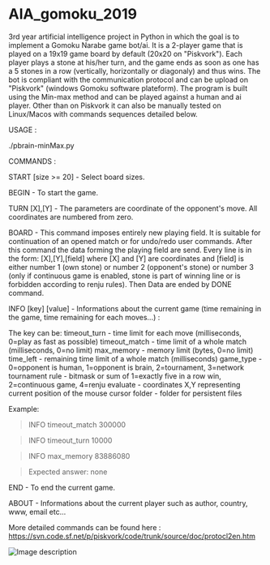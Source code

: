 # AIA_gomoku_2019
3rd year artificial intelligence project in Python in which the goal is to implement a Gomoku Narabe game bot/ai.
It is a 2-player game that is played on a 19x19 game board by default (20x20 on "Piskvork"). Each player plays a stone at his/her turn, and the game ends as soon as one has a 5 stones in a row (vertically, horizontally or diagonaly) and thus wins.
The bot is compliant with the communication protocol and can be upload on "Piskvork" (windows Gomoku software plateform).
The program is built using the Min-max method and can be played against a human and ai player. Other than on Piskvork it can also be manually tested on Linux/Macos with commands sequences detailed below.

USAGE :

./pbrain-minMax.py

COMMANDS :

START [size >= 20] - Select board sizes.

BEGIN - To start the game.

TURN [X],[Y] - The parameters are coordinate of the opponent's move. All coordinates are numbered from zero.

BOARD - This command imposes entirely new playing field. It is suitable for continuation of an opened match or for undo/redo user commands.
After this command the data forming the playing field are send. Every line is in the form:
 [X],[Y],[field]
where [X] and [Y] are coordinates and [field] is either number 1 (own stone) or number 2 (opponent's stone) or number 3 (only if continuous game is enabled, stone is part of winning line or is forbidden according to renju rules).
Then Data are ended by DONE command.

INFO [key] [value] - Informations about the current game (time remaining in the game, time remaining for each moves...) :

The key can be:
timeout_turn  - time limit for each move (milliseconds, 0=play as fast as possible)
timeout_match - time limit of a whole match (milliseconds, 0=no limit)
max_memory    - memory limit (bytes, 0=no limit)
time_left     - remaining time limit of a whole match (milliseconds)
game_type     - 0=opponent is human, 1=opponent is brain, 2=tournament, 3=network tournament
rule          - bitmask or sum of 1=exactly five in a row win, 2=continuous game, 4=renju
evaluate      - coordinates X,Y representing current position of the mouse cursor
folder        - folder for persistent files

Example:

 > INFO timeout_match 300000
 
 > INFO timeout_turn 10000
 
 > INFO max_memory 83886080

 >Expected answer: none
 
 END - To end the current game.
 
 ABOUT - Informations about the current player such as author, country, www, email etc...
 
 More detailed commands can be found here : https://svn.code.sf.net/p/piskvork/code/trunk/source/doc/protocl2en.htm

![Image description](illustration.png)
